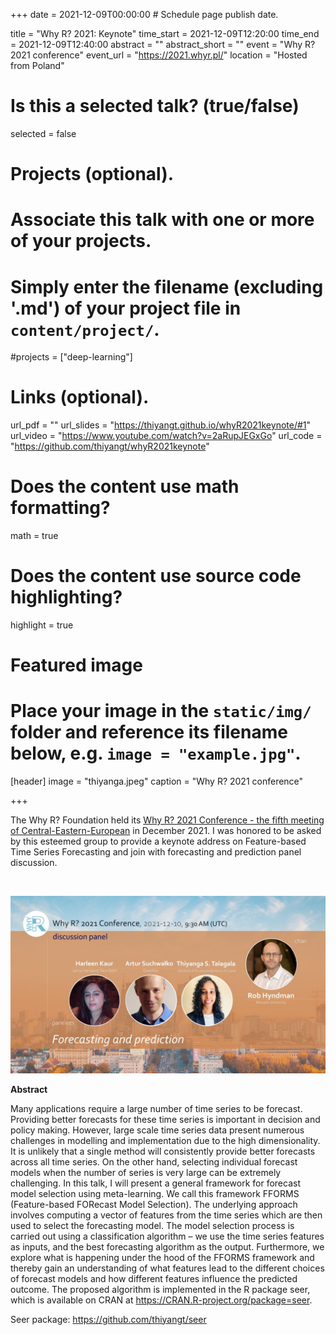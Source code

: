 +++
date = 2021-12-09T00:00:00  # Schedule page publish date.

title = "Why R? 2021: Keynote"
time_start = 2021-12-09T12:20:00
time_end = 2021-12-09T12:40:00
abstract = ""
abstract_short = ""
event = "Why R? 2021 conference"
event_url = "https://2021.whyr.pl/"
location = "Hosted from Poland"

# Is this a selected talk? (true/false)
selected = false

# Projects (optional).
#   Associate this talk with one or more of your projects.
#   Simply enter the filename (excluding '.md') of your project file in `content/project/`.
#projects = ["deep-learning"]

# Links (optional).
url_pdf = ""
url_slides = "https://thiyangt.github.io/whyR2021keynote/#1"
url_video = "https://www.youtube.com/watch?v=2aRupJEGxGo"
url_code = "https://github.com/thiyangt/whyR2021keynote"

# Does the content use math formatting?
math = true

# Does the content use source code highlighting?
highlight = true

# Featured image
# Place your image in the `static/img/` folder and reference its filename below, e.g. `image = "example.jpg"`.
[header]
image = "thiyanga.jpeg"
caption = "Why R? 2021 conference"

+++

The Why R? Foundation held its [Why R? 2021 Conference - the fifth meeting of Central-Eastern-European](https://2021.whyr.pl/) in December 2021. I was honored to be asked by this esteemed group to provide a keynote address on Feature-based Time Series Forecasting and join with forecasting and prediction panel discussion.

<img src="/whyr/thiyanga.jpeg" alt="" />

![](whyr/panel.jpeg)

**Abstract**

Many applications require a large number of time series to be forecast. Providing better forecasts for these time series is important in decision and policy making. However, large scale time series data present numerous challenges in modelling and implementation due to the high dimensionality. It is unlikely that a single method will consistently provide better forecasts across all time series. On the other hand, selecting individual forecast models when the number of series is very large can be extremely challenging. In this talk, I will present a general framework for forecast model selection using meta-learning. We call this framework FFORMS (Feature-based FORecast Model Selection). The underlying approach involves computing a vector of features from the time series which are then used to select the forecasting model. The model selection process is carried out using a classification algorithm – we use the time series features as inputs, and the best forecasting algorithm as the output. Furthermore, we explore what is happening under the hood of the FFORMS framework and thereby gain an understanding of what features lead to the different choices of forecast models and how different features influence the predicted outcome. The proposed algorithm is implemented in the R package seer, which is available on CRAN at https://CRAN.R-project.org/package=seer.

Seer package: https://github.com/thiyangt/seer


